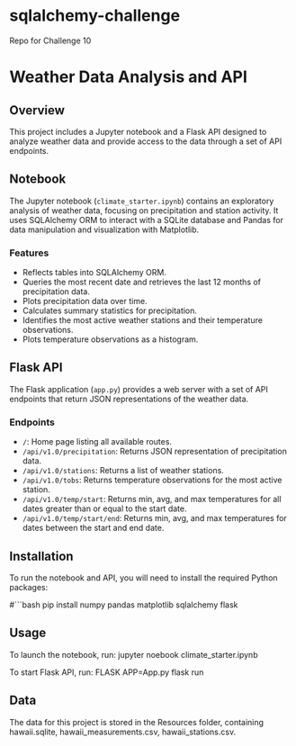 # sqlalchemy-challenge
Repo for Challenge 10

# Weather Data Analysis and API

## Overview
This project includes a Jupyter notebook and a Flask API designed to analyze weather data and provide access to the data through a set of API endpoints. 

## Notebook
The Jupyter notebook (`climate_starter.ipynb`) contains an exploratory analysis of weather data, focusing on precipitation and station activity. It uses SQLAlchemy ORM to interact with a SQLite database and Pandas for data manipulation and visualization with Matplotlib.

### Features
- Reflects tables into SQLAlchemy ORM.
- Queries the most recent date and retrieves the last 12 months of precipitation data.
- Plots precipitation data over time.
- Calculates summary statistics for precipitation.
- Identifies the most active weather stations and their temperature observations.
- Plots temperature observations as a histogram.

## Flask API
The Flask application (`app.py`) provides a web server with a set of API endpoints that return JSON representations of the weather data.

### Endpoints
- `/`: Home page listing all available routes.
- `/api/v1.0/precipitation`: Returns JSON representation of precipitation data.
- `/api/v1.0/stations`: Returns a list of weather stations.
- `/api/v1.0/tobs`: Returns temperature observations for the most active station.
- `/api/v1.0/temp/start`: Returns min, avg, and max temperatures for all dates greater than or equal to the start date.
- `/api/v1.0/temp/start/end`: Returns min, avg, and max temperatures for dates between the start and end date.

## Installation
To run the notebook and API, you will need to install the required Python packages:

#```bash
pip install numpy pandas matplotlib sqlalchemy flask

## Usage
To launch the notebook, run: jupyter noebook climate_starter.ipynb

To start Flask API, run: FLASK APP=App.py flask run

## Data
The data for this project is stored in the Resources folder, containing hawaii.sqlite, hawaii_measurements.csv, hawaii_stations.csv.
